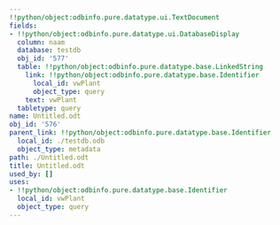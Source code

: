 ```yaml
---
!!python/object:odbinfo.pure.datatype.ui.TextDocument
fields:
- !!python/object:odbinfo.pure.datatype.ui.DatabaseDisplay
  column: naam
  database: testdb
  obj_id: '577'
  table: !!python/object:odbinfo.pure.datatype.base.LinkedString
    link: !!python/object:odbinfo.pure.datatype.base.Identifier
      local_id: vwPlant
      object_type: query
    text: vwPlant
  tabletype: query
name: Untitled.odt
obj_id: '576'
parent_link: !!python/object:odbinfo.pure.datatype.base.Identifier
  local_id: ./testdb.odb
  object_type: metadata
path: ./Untitled.odt
title: Untitled.odt
used_by: []
uses:
- !!python/object:odbinfo.pure.datatype.base.Identifier
  local_id: vwPlant
  object_type: query
---
```

